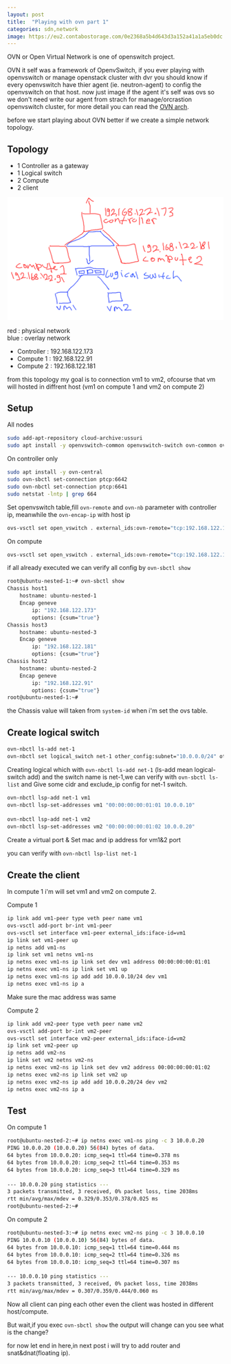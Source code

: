 ```yaml
---
layout: post
title:  "Playing with ovn part 1"
categories: sdn,network
image: https://eu2.contabostorage.com/0e2368a5b4d643d3a152a41a1a5eb0dc:kano/Kano_one.png
---
```

OVN or Open Virtual Network is one of openswitch project.

OVN it self was a framework of OpenvSwitch, if you ever playing with openvswitch or manage openstack cluster with dvr you should know if every openvswitch have thier agent (ie. neutron-agent) to config the openvswitch on that host. now just image if the agent it's self was ovs so we don't need write our agent from strach for manage/orcrastion openvswitch cluster, for more detail you can read the [OVN arch](https://www.ovn.org/en/architecture/).

before we start playing about OVN better if we create a simple network topology.

## Topology
- 1 Controller as a gateway
- 1 Logical switch
- 2 Compute 
- 2 client

![1.png](../../assets/img/sdn/1.png)

red : physical network  
blue : overlay network

- Controller : 192.168.122.173
- Compute 1 : 192.168.122.91
- Compute 2 : 192.168.122.181

from this topology my goal is to connection vm1 to vm2, ofcourse that vm will hosted in diffrent host (vm1 on compute 1 and vm2 on compute 2)

## Setup

All nodes
```bash
sudo add-apt-repository cloud-archive:ussuri
sudo apt install -y openvswitch-common openvswitch-switch ovn-common ovn-host
```

On controller only
```bash
sudo apt install -y ovn-central
sudo ovn-sbctl set-connection ptcp:6642
sudo ovn-nbctl set-connection ptcp:6641
sudo netstat -lntp | grep 664
```

Set openvswitch table,fill `ovn-remote` and `ovn-nb` parameter with controller ip, meanwhile the `ovn-encap-ip` with host ip

```bash
ovs-vsctl set open_vswitch . external_ids:ovn-remote="tcp:192.168.122.173:6642" external_ids:ovn-nb="tcp:192.168.122.173:6641" external_ids:ovn-encap-ip=192.168.122.173 external_ids:ovn-encap-type="geneve" external_ids:system-id="host1"
```

On compute
```bash
ovs-vsctl set open_vswitch . external_ids:ovn-remote="tcp:192.168.122.173:6642" external_ids:ovn-nb="tcp:192.168.122.173:6641" external_ids:ovn-encap-ip=$(COMPUTE_IP) external_ids:ovn-encap-type="geneve" external_ids:system-id="$(COMPUTE_NUMBER)"
```

if all already executed we can verify all config by `ovn-sbctl show`

```bash
root@ubuntu-nested-1:~# ovn-sbctl show
Chassis host1
    hostname: ubuntu-nested-1
    Encap geneve
        ip: "192.168.122.173"
        options: {csum="true"}
Chassis host3
    hostname: ubuntu-nested-3
    Encap geneve
        ip: "192.168.122.181"
        options: {csum="true"}
Chassis host2
    hostname: ubuntu-nested-2
    Encap geneve
        ip: "192.168.122.91"
        options: {csum="true"}
root@ubuntu-nested-1:~#
```
the Chassis value will taken from `system-id` when i'm set the ovs table.

## Create logical switch
```bash
ovn-nbctl ls-add net-1
ovn-nbctl set logical_switch net-1 other_config:subnet="10.0.0.0/24" other_config:exclude_ips="10.0.0.1"
```
Creating logical which with `ovn-nbctl ls-add net-1` (ls-add mean logical-switch add) and the switch name is net-1,we can verify with `ovn-sbctl ls-list` and Give some cidr and exclude_ip config for net-1 switch.

```bash
ovn-nbctl lsp-add net-1 vm1
ovn-nbctl lsp-set-addresses vm1 "00:00:00:00:01:01 10.0.0.10"

ovn-nbctl lsp-add net-1 vm2
ovn-nbctl lsp-set-addresses vm2 "00:00:00:00:01:02 10.0.0.20"
```
Create a virtual port & Set mac and ip address for vm1&2 port


you can verify with `ovn-nbctl lsp-list net-1`

## Create the client
In compute 1 i'm will set vm1 and vm2 on compute 2.

Compute 1 
```bash
ip link add vm1-peer type veth peer name vm1
ovs-vsctl add-port br-int vm1-peer
ovs-vsctl set interface vm1-peer external_ids:iface-id=vm1
ip link set vm1-peer up
ip netns add vm1-ns
ip link set vm1 netns vm1-ns
ip netns exec vm1-ns ip link set dev vm1 address 00:00:00:00:01:01
ip netns exec vm1-ns ip link set vm1 up
ip netns exec vm1-ns ip add add 10.0.0.10/24 dev vm1
ip netns exec vm1-ns ip a
```
Make sure the mac address was same

Compute 2
```bash
ip link add vm2-peer type veth peer name vm2
ovs-vsctl add-port br-int vm2-peer
ovs-vsctl set interface vm2-peer external_ids:iface-id=vm2
ip link set vm2-peer up
ip netns add vm2-ns
ip link set vm2 netns vm2-ns
ip netns exec vm2-ns ip link set dev vm2 address 00:00:00:00:01:02
ip netns exec vm2-ns ip link set vm2 up
ip netns exec vm2-ns ip add add 10.0.0.20/24 dev vm2
ip netns exec vm2-ns ip a
```

## Test
On compute 1
```bash
root@ubuntu-nested-2:~# ip netns exec vm1-ns ping -c 3 10.0.0.20
PING 10.0.0.20 (10.0.0.20) 56(84) bytes of data.
64 bytes from 10.0.0.20: icmp_seq=1 ttl=64 time=0.378 ms
64 bytes from 10.0.0.20: icmp_seq=2 ttl=64 time=0.353 ms
64 bytes from 10.0.0.20: icmp_seq=3 ttl=64 time=0.329 ms

--- 10.0.0.20 ping statistics ---
3 packets transmitted, 3 received, 0% packet loss, time 2038ms
rtt min/avg/max/mdev = 0.329/0.353/0.378/0.025 ms
root@ubuntu-nested-2:~#
```

On compute 2
```bash
root@ubuntu-nested-3:~# ip netns exec vm2-ns ping -c 3 10.0.0.10
PING 10.0.0.10 (10.0.0.10) 56(84) bytes of data.
64 bytes from 10.0.0.10: icmp_seq=1 ttl=64 time=0.444 ms
64 bytes from 10.0.0.10: icmp_seq=2 ttl=64 time=0.326 ms
64 bytes from 10.0.0.10: icmp_seq=3 ttl=64 time=0.307 ms

--- 10.0.0.10 ping statistics ---
3 packets transmitted, 3 received, 0% packet loss, time 2038ms
rtt min/avg/max/mdev = 0.307/0.359/0.444/0.060 ms
```

Now all client can ping each other even the client was hosted in different host/compute.


But wait,if you exec `ovn-sbctl show` the output will change can you see what is the change?

for now let end in here,in next post i will try to add router and snat&dnat(floating ip).